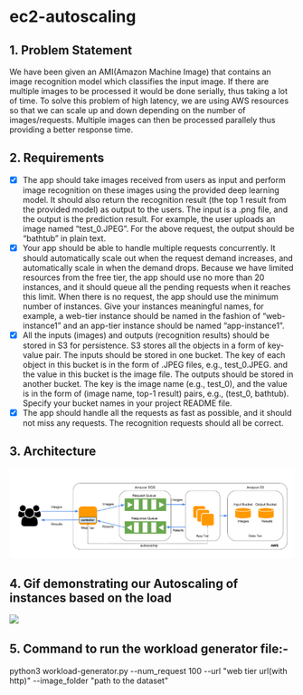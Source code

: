 # ec2-autoscaling

## 1. Problem Statement
We have been given an AMI(Amazon Machine Image) that contains an image recognition model
which classifies the input image. If there are multiple images to be processed it would be done
serially, thus taking a lot of time. To solve this problem of high latency, we are using AWS
resources so that we can scale up and down depending on the number of images/requests.
Multiple images can then be processed parallely thus providing a better response time.

## 2. Requirements 
* [x] The app should take images received from users as input and perform image recognition on these images using the provided deep learning model. It should also return the recognition result (the top 1 result from the provided model) as output to the users. The input is a .png file, and the output is the prediction result. For example, the user uploads an image named “test_0.JPEG”. For the above request, the output should be “bathtub” in plain text.
* [x] Your app should be able to handle multiple requests concurrently. It should automatically scale out when the request demand increases, and automatically scale in when the demand drops. Because we have limited resources from the free tier, the app should use no more than 20 instances, and it should queue all the pending requests when it reaches this limit. When there is no request, the app should use the minimum number of instances. Give your instances meaningful names, for example, a web-tier instance should be named in the fashion of “web-instance1” and an app-tier instance should be named “app-instance1”.
* [x] All the inputs (images) and outputs (recognition results) should be stored in S3 for persistence. S3 stores all the objects in a form of key-value pair. The inputs should be stored in one bucket. The key of each object in this bucket is in the form of .JPEG files, e.g., test_0.JPEG. and the value in this bucket is the image file. The outputs should be stored in another bucket. The key is the image name (e.g., test_0), and the value is in the form of (image name, top-1 result) pairs, e.g., (test_0, bathtub). Specify your bucket names in your project README file.
* [x] The app should handle all the requests as fast as possible, and it should not miss any requests. The recognition requests should all be correct.

## 3. Architecture

<img src="Architecture.png" width=800><br>

## 4. Gif demonstrating our Autoscaling of instances based on the load
<img src="AutoScaling.gif" width=800><br>

## 5. Command to run the workload generator file:-
python3 workload-generator.py --num_request 100 --url "web tier url(with http)" --image_folder "path to the dataset"
